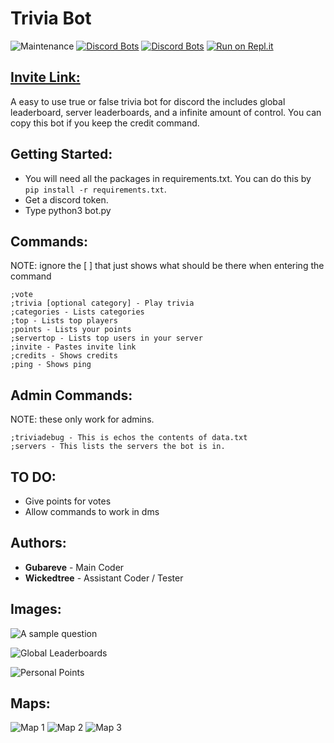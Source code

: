 # Trivia Bot

![Maintenance](https://img.shields.io/maintenance/yes/2020)
[![Discord Bots](https://top.gg/api/widget/status/715047504126804000.svg)](https://top.gg/bot/715047504126804000)
[![Discord Bots](https://top.gg/api/widget/upvotes/715047504126804000.svg)](https://top.gg/bot/715047504126804000)
[![Run on Repl.it](https://repl.it/badge/github/gubareve/trivia-bot)](https://repl.it/github/gubareve/trivia-bot)

## [Invite Link:](https://discord.com/api/oauth2/authorize?client_id=715047504126804000&redirect_uri=https%3A%2F%2Fdiscord.com%2Foauth2%2Fauthorize%3Fclient_id%3D715047504126804000%26scope%3Dbot%26permissions%3D537263168&response_type=code&scope=identify)  

A easy to use true or false trivia bot for discord the includes global leaderboard, server leaderboards, and a infinite amount of control. You can copy this bot if you keep the credit command.

## Getting Started:

* You will need all the packages in requirements.txt. You can do this by ```pip install -r requirements.txt```.
* Get a discord token.
* Type python3 bot.py

## Commands:

NOTE: ignore the [ ] that just shows what should be there when entering the command

```
;vote
;trivia [optional category] - Play trivia
;categories - Lists categories
;top - Lists top players
;points - Lists your points
;servertop - Lists top users in your server
;invite - Pastes invite link
;credits - Shows credits
;ping - Shows ping
```

## Admin Commands:

NOTE: these only work for admins.

```
;triviadebug - This is echos the contents of data.txt
;servers - This lists the servers the bot is in.
```

## TO DO:

* Give points for votes
* Allow commands to work in dms

## Authors:

* **Gubareve** - Main Coder
* **Wickedtree** - Assistant Coder / Tester

## Images:

![A sample question](https://raw.githubusercontent.com/gubareve/trivia-bot/master/images/Screen%20Shot%202020-06-08%20at%209.06.00%20PM.png)

![Global Leaderboards](https://raw.githubusercontent.com/gubareve/trivia-bot/master/images/Screen%20Shot%202020-05-27%20at%2012.34.32%20PM.png)

![Personal Points](https://raw.githubusercontent.com/gubareve/trivia-bot/master/images/Screen%20Shot%202020-05-27%20at%2012.34.46%20PM.png)

## Maps:

![Map 1](https://raw.githubusercontent.com/gubareve/trivia-bot/master/images/diagram%20(1).svg)
![Map 2](https://raw.githubusercontent.com/gubareve/trivia-bot/master/images/diagram%20(2).svg)
![Map 3](https://raw.githubusercontent.com/gubareve/trivia-bot/master/images/diagram%20(3).svg)
